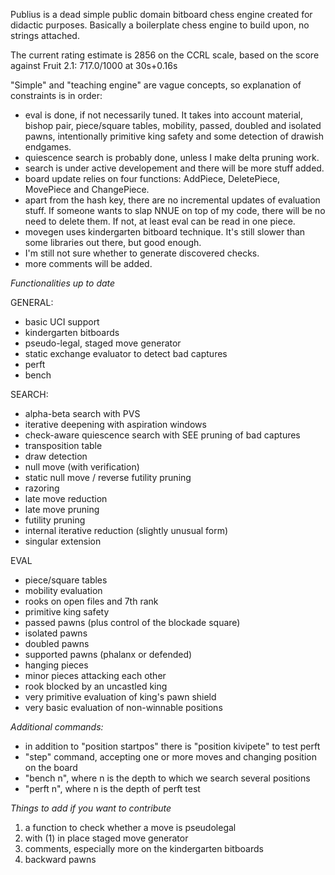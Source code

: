 Publius is a dead simple public domain bitboard chess engine created for didactic purposes. Basically a boilerplate chess engine to build upon, no strings attached.

The current rating estimate is 2856 on the CCRL scale, based on the score against Fruit 2.1: 717.0/1000 at 30s+0.16s

"Simple" and "teaching engine" are vague concepts, so explanation of constraints is in order:

- eval is done, if not necessarily tuned. It takes into account material, bishop pair, piece/square tables, mobility, passed, doubled and isolated pawns, intentionally primitive king safety and some detection of drawish endgames.
- quiescence search is probably done, unless I make delta pruning work.
- search is under active developement and there will be more stuff added.
- board update relies on four functions: AddPiece, DeletePiece, MovePiece and ChangePiece.
- apart from the hash key, there are no incremental updates of evaluation stuff. If someone wants to slap NNUE on top of my code, there will be no need to delete them. If not, at least eval can be read in one piece.
- movegen uses kindergarten bitboard technique. It's still slower than some libraries out there, but good enough.
- I'm still not sure whether to generate discovered checks.
- more comments will be added.

*Functionalities up to date*

GENERAL:

- basic UCI support
- kindergarten bitboards
- pseudo-legal, staged move generator
- static exchange evaluator to detect bad captures
- perft
- bench

SEARCH:

- alpha-beta search with PVS
- iterative deepening with aspiration windows
- check-aware quiescence search with SEE pruning of bad captures
- transposition table
- draw detection
- null move (with verification)
- static null move / reverse futility pruning
- razoring
- late move reduction
- late move pruning
- futility pruning
- internal iterative reduction (slightly unusual form)
- singular extension

EVAL

- piece/square tables
- mobility evaluation
- rooks on open files and 7th rank
- primitive king safety
- passed pawns (plus control of the blockade square) 
- isolated pawns
- doubled pawns
- supported pawns (phalanx or defended)
- hanging pieces
- minor pieces attacking each other
- rook blocked by an uncastled king
- very primitive evaluation of king's pawn shield
- very basic evaluation of non-winnable positions

*Additional commands:*

- in addition to "position startpos" there is "position kivipete" to test perft
- "step" command, accepting one or more moves and changing position on the board
- "bench n", where n is the depth to which we search several positions
- "perft n", where n is the depth of perft test

*Things to add if you want to contribute*

1. a function to check whether a move is pseudolegal
2. with (1) in place staged move generator
3. comments, especially more on the kindergarten bitboards
4. backward pawns
